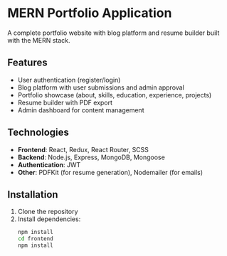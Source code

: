 # MERN Portfolio Application

A complete portfolio website with blog platform and resume builder built with the MERN stack.

## Features

- User authentication (register/login)
- Blog platform with user submissions and admin approval
- Portfolio showcase (about, skills, education, experience, projects)
- Resume builder with PDF export
- Admin dashboard for content management

## Technologies

- **Frontend**: React, Redux, React Router, SCSS
- **Backend**: Node.js, Express, MongoDB, Mongoose
- **Authentication**: JWT
- **Other**: PDFKit (for resume generation), Nodemailer (for emails)

## Installation

1. Clone the repository
2. Install dependencies:
   ```bash
   npm install
   cd frontend
   npm install